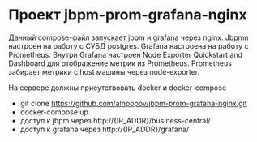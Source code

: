 # Проект jbpm-prom-grafana-nginx

Данный compose-файл запускает jbpm и grafana через nginx. Jbpmn настроен на работу с СУБД postgres.
Grafana настроена на работу с Prometheus. Внутри Grafana настроен Node Exporter Quickstart and Dashboard для отображение метрик из Prometheus.
Prometheus забирает метрики с host машины через node-exporter.

На сервере должны присутствовать docker и docker-compose
 - git clone https://github.com/alnpopov/jbpm-prom-grafana-nginx.git
 - docker-compose up
 - доступ к jbpm через http://{IP_ADDR}/business-central/
 - доступ к grafana через http://{IP_ADDR}/grafana/
